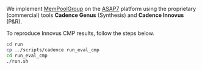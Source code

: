 We implement [MemPoolGroup](../../../Testcases/mempool) on the [ASAP7](../../../Enablements/ASAP7) platform using the proprietary (commercial) tools **Cadence Genus** (Synthesis) and **Cadence Innovus** (P&R).

To reproduce Innovus CMP results, follow the steps below.
```bash
cd run
cp ../scripts/cadence run_eval_cmp
cd run_eval_cmp
./run.sh
```
<!-- The screenshot of the design using ORFS on ASAP7 enablement is shown below  
<img src="./screenshots/Ariane136_ORFS_SPNR.png" alt="ariane136_orfs" width="400"/> -->
